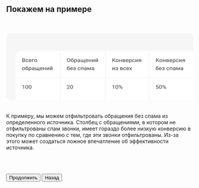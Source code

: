 <br>
<br>

## Покажем на примере

<br>
<br>

<img src="8_9ScreenImage.png" alt="" width="100%" height="180px"/>

<br>
<br>

К примеру, мы можем отфильтровать обращения без спама из определенного источника. Столбец с обращениями, в котором не отфильтрованы спам звонки, имеет гораздо более низкую конверсию в покупку по сравнению с тем, где эти звонки отфильтрованы. Из-за этого может создаться ложное впечатление об эффективности источника. 

<br>
<br>

<button b_to="/demo/cpl/9Screen.md" b_type="fill" b_theme="primary">Продолжить</button>
<button b_to="/demo/cpl/7Screen.md" b_type="outline" b_theme="secondary">Назад</button>